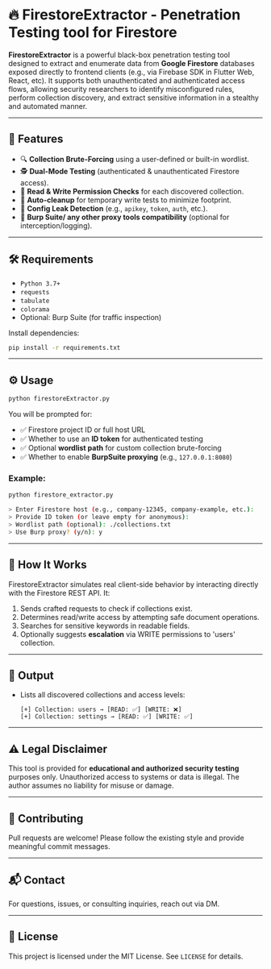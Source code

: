 # 🔥 FirestoreExtractor - Penetration Testing tool for Firestore

**FirestoreExtractor** is a powerful black-box penetration testing tool designed to extract and enumerate data from **Google Firestore** databases exposed directly to frontend clients (e.g., via Firebase SDK in Flutter Web, React, etc). It supports both unauthenticated and authenticated access flows, allowing security researchers to identify misconfigured rules, perform collection discovery, and extract sensitive information in a stealthy and automated manner.

---

## 🚀 Features

- 🔍 **Collection Brute-Forcing** using a user-defined or built-in wordlist.
- 🕵️ **Dual-Mode Testing** (authenticated & unauthenticated Firestore access).
- 🧪 **Read & Write Permission Checks** for each discovered collection.
- 🧼 **Auto-cleanup** for temporary write tests to minimize footprint.
- 🧬 **Config Leak Detection** (e.g., `apikey`, `token`, `auth`, etc.).
- 🧰 **Burp Suite/ any other proxy tools compatibility** (optional for interception/logging).

---

## 🛠️ Requirements

- `Python 3.7+`
- `requests`
- `tabulate`
- `colorama`
- Optional: Burp Suite (for traffic inspection)

Install dependencies:
```bash
pip install -r requirements.txt
```

---

## ⚙️ Usage

```bash
python firestoreExtractor.py
```

You will be prompted for:

- ✅ Firestore project ID or full host URL
- ✅ Whether to use an **ID token** for authenticated testing
- ✅ Optional **wordlist path** for custom collection brute-forcing
- ✅ Whether to enable **BurpSuite proxying** (e.g., `127.0.0.1:8080`)

### Example:

```bash
python firestore_extractor.py

> Enter Firestore host (e.g., company-12345, company-example, etc.): 
> Provide ID token (or leave empty for anonymous): 
> Wordlist path (optional): ./collections.txt
> Use Burp proxy? (y/n): y
```

---

## 🧠 How It Works

FirestoreExtractor simulates real client-side behavior by interacting directly with the Firestore REST API. It:

1. Sends crafted requests to check if collections exist.
2. Determines read/write access by attempting safe document operations.
3. Searches for sensitive keywords in readable fields.
4. Optionally suggests **escalation** via WRITE permissions to 'users' collection.

---

## 📄 Output

- Lists all discovered collections and access levels:
  ```
  [+] Collection: users → [READ: ✅] [WRITE: ❌]
  [+] Collection: settings → [READ: ✅] [WRITE: ✅]
  ```
---

## ⚠️ Legal Disclaimer

This tool is provided for **educational and authorized security testing** purposes only. Unauthorized access to systems or data is illegal. The author assumes no liability for misuse or damage.

---

## 🙌 Contributing

Pull requests are welcome! Please follow the existing style and provide meaningful commit messages.

---

## 📬 Contact

For questions, issues, or consulting inquiries, reach out via DM.

---

## 📘 License

This project is licensed under the MIT License. See `LICENSE` for details.
